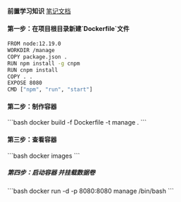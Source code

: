 **前置学习知识**
[笔记文档](https://github.com/yaogengzhu/Learning-notes/tree/master/note/docker)

<h4>第一步：在项目根目录新建`Dockerfile`文件</h4>


```bash
FROM node:12.19.0
WORKDIR /manage
COPY package.json .
RUN npm install -g cnpm
RUN cnpm install
COPY . .
EXPOSE 8080
CMD ["npm", "run", "start"]
```

<h4>第二步：制作容器</h4>
```bash
docker build -f Dockerfile -t manage .
```

<h4>第三步：查看容器</h4>
```bash
docker images
```

<h5>第四步：启动容器 并挂载数据卷</h5>
```bash
docker run -d  -p 8080:8080 manage /bin/bash
```